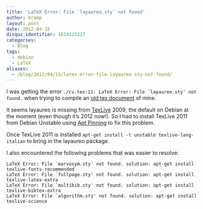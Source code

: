 ```yaml
---
title: 'LaTeX Error: File `layaureo.sty’ not found'
author: bramp
layout: post
date: 2012-04-15
disqus_identifier: 1614115227
categories:
  - Blog
tags:
  - debian
  - LaTeX
aliases:
  - /blog/2012/04/15/latex-error-file-layaureo-sty-not-found/
---
```

I was getting the error ``./cv.tex:11: LaTeX Error: File `layaureo.sty' not found.`` when trying to compile an [old tex document][1] of mine.

It seems layaureo is missing from [TexLive][2] 2009, the default on Debian at the moment (even though it&#8217;s 2012 now!). So I had to install TexLive 2011 from Debian Unstable using [Apt Pinning][3] to fix this problem.

Once TexLive 2011 is installed `apt-get install -t unstable texlive-lang-italian` to bring in the layaureo package.

I also encountered the following problems that was easier to resolve:

```
LaTeX Error: File `marvosym.sty' not found. solution: apt-get install texlive-fonts-recommended
LaTeX Error: File `fullpage.sty' not found. solution: apt-get install texlive-latex-extra
LaTeX Error: File `multibib.sty' not found. solution: apt-get install texlive-bibtex-extra
LaTeX Error: File `algorithm.sty' not found. solution: apt-get install texlive-science
```

 [1]: https://github.com/bramp/curriculum-vitae "Curriculum Vitae latex project"
 [2]: http://www.tug.org/texlive/ "TeX Live"
 [3]: http://wiki.debian.org/AptPreferences
 
